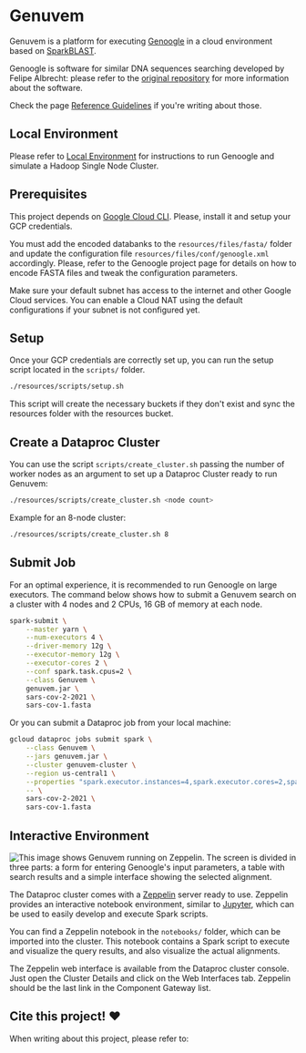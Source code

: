 # Genuvem

Genuvem is a platform for executing [Genoogle](https://github.com/felipealbrecht/Genoogle) in a cloud environment based
on [SparkBLAST](https://github.com/sparkblastproject/v2).

Genoogle is software for similar DNA sequences searching developed by Felipe Albrecht: please refer to
the [original repository](https://github.com/felipealbrecht/Genoogle) for more information about the software.

Check the page [Reference Guidelines](docs/references.md) if you're writing about those.

## Local Environment

Please refer to [Local Environment](docs/environment.md) for instructions to run Genoogle and simulate a Hadoop Single Node Cluster.

## Prerequisites

This project depends on [Google Cloud CLI](https://cloud.google.com/sdk/docs/install).
Please, install it and setup your GCP credentials.

You must add the encoded databanks to the `resources/files/fasta/` folder and update the configuration
file `resources/files/conf/genoogle.xml` accordingly. Please, refer to the Genoogle project page for details on how to
encode FASTA files and tweak the configuration parameters.

Make sure your default subnet has access to the internet and other Google Cloud services.
You can enable a Cloud NAT using the default configurations if your subnet is not configured yet.

## Setup

Once your GCP credentials are correctly set up, you can run the setup script located in the `scripts/` folder.

```bash
./resources/scripts/setup.sh
```

This script will create the necessary buckets if they don't exist and sync the resources folder with the resources
bucket.

## Create a Dataproc Cluster

You can use the script `scripts/create_cluster.sh` passing the number of worker nodes as an argument to set up a
Dataproc Cluster ready to run Genuvem:

```bash
./resources/scripts/create_cluster.sh <node count>
```

Example for an 8-node cluster:

```bash
./resources/scripts/create_cluster.sh 8
```

## Submit Job

For an optimal experience, it is recommended to run Genoogle on large executors. The command below shows how to submit a
Genuvem search on a cluster with 4 nodes and 2 CPUs, 16 GB of memory at each node.

```bash
spark-submit \
    --master yarn \
    --num-executors 4 \
    --driver-memory 12g \
    --executor-memory 12g \
    --executor-cores 2 \
    --conf spark.task.cpus=2 \
    --class Genuvem \
    genuvem.jar \
    sars-cov-2-2021 \
    sars-cov-1.fasta
```

Or you can submit a Dataproc job from your local machine:

```bash
gcloud dataproc jobs submit spark \
    --class Genuvem \
    --jars genuvem.jar \
    --cluster genuvem-cluster \
    --region us-central1 \
    --properties "spark.executor.instances=4,spark.executor.cores=2,spark.task.cpus=2,spark.executor.memory=12g,spark.driver.memory=12g" \
    -- \
    sars-cov-2-2021 \
    sars-cov-1.fasta
```

## Interactive Environment

![This image shows Genuvem running on Zeppelin. The screen is divided in three parts: a form for entering Genoogle's
input parameters, a table with search results and a simple interface showing the selected alignment.
](docs/images/zeppelin.png "Genuvem on Zeppelin")

The Dataproc cluster comes with a [Zeppelin](https://zeppelin.apache.org/) server ready to use. Zeppelin provides an interactive
notebook environment, similar to [Jupyter](https://jupyter.org/), which can be used to easily develop and execute Spark
scripts.

You can find a Zeppelin notebook in the `notebooks/` folder, which can be imported into the cluster. This notebook
contains a Spark script to execute and visualize the query results, and also visualize the actual alignments.

The Zeppelin web interface is available from the Dataproc cluster console.
Just open the Cluster Details and click on the Web Interfaces tab. Zeppelin should be the last link in the Component
Gateway list.

## Cite this project! ❤️

When writing about this project, please refer to:



